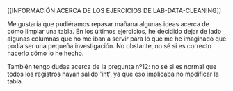 [[INFORMACIÓN ACERCA DE LOS EJERCICIOS DE LAB-DATA-CLEANING]]

Me gustaría que pudiéramos repasar mañana algunas ideas acerca de cómo limpiar una tabla. En los últimos ejercicios, he decidido dejar de lado algunas columnas que no me iban a servir para lo que me he imaginado que podía ser una pequeña investigación. No obstante, no sé si es correcto hacerlo cómo lo he hecho. 

También tengo dudas acerca de la pregunta nº12: no sé si es normal que todos los registros hayan salido 'int', ya que eso implicaba no modificar la tabla.

